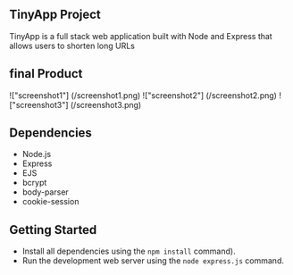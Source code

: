 ## TinyApp Project
TinyApp is a full stack web application built with Node and Express that allows users to shorten long URLs

## final Product

!["screenshot1"] (/screenshot1.png)
!["screenshot2"] (/screenshot2.png)
!["screenshot3"] (/screenshot3.png)


## Dependencies

- Node.js
- Express
- EJS
- bcrypt
- body-parser
- cookie-session

## Getting Started
- Install all dependencies using the `npm install` command).
- Run the development web server using the `node express.js` command.

